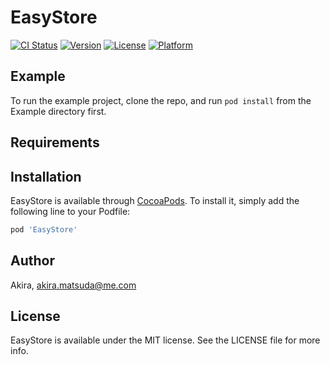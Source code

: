 # EasyStore

[![CI Status](https://img.shields.io/travis/Akira/EasyStore.svg?style=flat)](https://travis-ci.org/Akira/EasyStore)
[![Version](https://img.shields.io/cocoapods/v/EasyStore.svg?style=flat)](https://cocoapods.org/pods/EasyStore)
[![License](https://img.shields.io/cocoapods/l/EasyStore.svg?style=flat)](https://cocoapods.org/pods/EasyStore)
[![Platform](https://img.shields.io/cocoapods/p/EasyStore.svg?style=flat)](https://cocoapods.org/pods/EasyStore)

## Example

To run the example project, clone the repo, and run `pod install` from the Example directory first.

## Requirements

## Installation

EasyStore is available through [CocoaPods](https://cocoapods.org). To install
it, simply add the following line to your Podfile:

```ruby
pod 'EasyStore'
```

## Author

Akira, akira.matsuda@me.com

## License

EasyStore is available under the MIT license. See the LICENSE file for more info.
